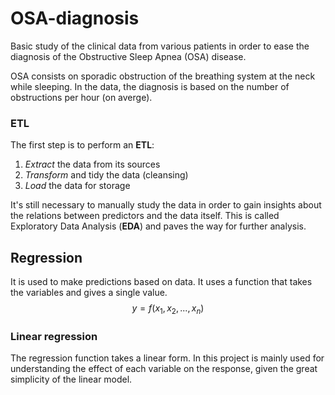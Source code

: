# OSA-diagnosis
Basic study of the clinical data from various patients in order to ease 
the diagnosis of the Obstructive Sleep Apnea (OSA) disease.

OSA consists on sporadic obstruction of the breathing system at the 
neck while sleeping. In the data, the diagnosis is based on the number 
of obstructions per hour (on averge).

### ETL
The first step is to perform an **ETL**:

1. *Extract* the data from its sources
2. *Transform* and tidy the data (cleansing)
3. *Load* the data for storage

It's still necessary to manually study the data in order to gain 
insights about the relations between predictors and the data itself. This is called 
Exploratory Data Analysis (**EDA**) and paves the way for further 
analysis.

## Regression

It is used to make predictions based on data. It uses a function that takes the variables and gives a single value.
$$y = f(x_1, x_2, ..., x_n)$$

### Linear regression

The regression function takes a linear form.
In this project is mainly used for understanding the effect of each variable on the response, given the great simplicity of the linear model.
